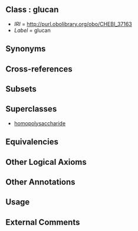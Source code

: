 
## Class : glucan

 * *IRI* = http://purl.obolibrary.org/obo/CHEBI_37163
 * *Label* = glucan

## Synonyms


## Cross-references


## Subsets


## Superclasses

 * [homopolysaccharide](../../CHEBI/64/CHEBI_37164.md)

## Equivalencies


## Other Logical Axioms


## Other Annotations


## Usage


## External Comments

